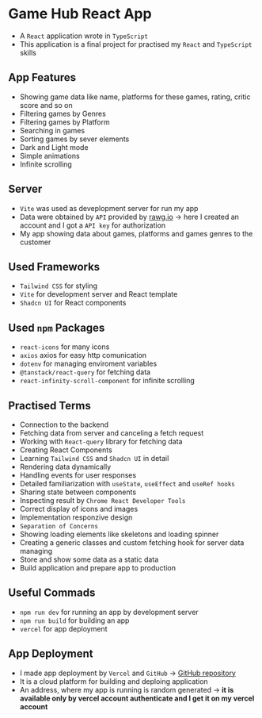 # Game Hub React App

- A `React` application wrote in `TypeScript`
- This application is a final project for practised my `React` and `TypeScript` skills

## App Features

- Showing game data like name, platforms for these games, rating, critic score and so on
- Filtering games by Genres
- Filtering games by Platform
- Searching in games
- Sorting games by sever elements
- Dark and Light mode
- Simple animations
- Infinite scrolling

## Server

- `Vite` was used as deveplopment server for run my app
- Data were obtained by `API` provided by [rawg.io](https://rawg.io) -> here I created an account and I got a `API key` for authorization
- My app showing data about games, platforms and games genres to the customer

## Used Frameworks

- `Tailwind CSS` for styling
- `Vite` for development server and React template
- `Shadcn UI` for React components

## Used `npm` Packages

- `react-icons` for many icons
- `axios` axios for easy http comunication
- `dotenv` for managing enviroment variables
- `@tanstack/react-query` for fetching data
- `react-infinity-scroll-component` for infinite scrolling

## Practised Terms

- Connection to the backend
- Fetching data from server and canceling a fetch request
- Working with `React-query` library for fetching data
- Creating React Components
- Learning `Tailwind CSS` and `Shadcn UI` in detail
- Rendering data dynamically
- Handling events for user responses
- Detailed familiarization with `useState`, `useEffect` and `useRef hooks`
- Sharing state between components
- Inspecting result by `Chrome React Developer Tools`
- Correct display of icons and images
- Implementation responzive design
- `Separation of Concerns`
- Showing loading elements like skeletons and loading spinner
- Creating a generic classes and custom fetching hook for server data managing
- Store and show some data as a static data
- Build application and prepare app to production

## Useful Commads

- `npm run dev` for running an app by development server
- `npm run build` for building an app
- `vercel` for app deployment

## App Deployment

- I made app deployment by `Vercel` and `GitHub` -> [GitHub repository](https://github.com/BercikOndrej/React-game-hub)
- It is a cloud platform for building and deploing application
- An address, where my app is running is random generated -> **it is available only by vercel account authenticate and I get it on my vercel account**
